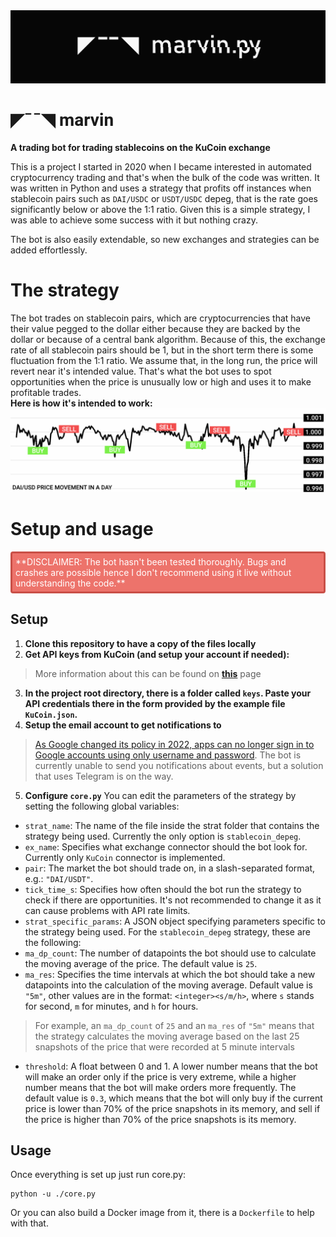 <img src="https://raw.githubusercontent.com/albiDmtr/marvin/main/logo_long.png"  width="800" height="auto">

<h1 style="font-family: Roboto;">◤¯¯◥ marvin</h1>

**A trading bot for trading stablecoins on the KuCoin exchange**

This is a project I started in 2020 when I became interested in automated cryptocurrency trading and that's when the bulk of the code was written. It was written in Python and uses a strategy that profits off instances when stablecoin pairs such as `DAI/USDC` or `USDT/USDC` depeg, that is the rate goes significantly below or above the 1:1 ratio. Given this is a simple strategy, I was able to achieve some success with it but nothing crazy.

The bot is also easily extendable, so new exchanges and strategies can be added effortlessly.

# The strategy
The bot trades on stablecoin pairs, which are cryptocurrencies that have their value pegged to the dollar either because they are backed by the dollar or because of a central bank algorithm. Because of this, the exchange rate of all stablecoin pairs should be 1, but in the short term there is some fluctuation from the 1:1 ratio. We assume that, in the long run, the price will revert near it's intended value. That's what the bot uses to spot opportunities when the price is unusually low or high and uses it to make profitable trades.<br>**Here is how it's intended to work:**
<img src="https://raw.githubusercontent.com/albiDmtr/marvin/main/example.png"  width="800" height="auto">



# Setup and usage

<div style="background-color:#ed736b; color:white; padding:5px; border-radius:4px; border:solid 3px #c94f47;">**DISCLAIMER: The bot hasn't been tested thoroughly. Bugs and crashes are possible hence I don't recommend using it live without understanding the code.**</div>

## Setup
1. **Clone this repository to have a copy of the files locally**
2. **Get API keys from KuCoin (and setup your account if needed):**
> More information about this can be found on **[this](https://www.kucoin.com/support/360015102174 "this")** page
3. **In the project root directory, there is a folder called `keys`. Paste your API credentials there in the form provided by the example file` KuCoin.json`.**
4. **Setup the email account to get notifications to**
> [As Google changed its policy in 2022, apps can no longer sign in to Google accounts using only username and password](https://support.google.com/accounts/answer/6010255?hl=en "As Google changed its policy in 2022, apps can no longer sign in to Google accounts using only username and password"). The bot is currently unable to send you notifications about events, but a solution that uses Telegram is on the way.
5. **Configure ``core.py``**
You can edit the parameters of the strategy by setting the following global variables:
- `strat_name`: The name of the file inside the strat folder that contains the strategy being used. Currently the only option is `stablecoin_depeg`.
- `ex_name`: Specifies what exchange connector should the bot look for. Currently only `KuCoin` connector is implemented.
- `pair`: The market the bot should trade on, in a slash-separated format, e.g.: `"DAI/USDT"`.
- `tick_time_s`: Specifies how often should the bot run the strategy to check if there are opportunities. It's not recommended to change it as it can cause problems with API rate limits.
- `strat_specific_params`: A JSON object specifying parameters specific to the strategy being used. For the `stablecoin_depeg` strategy, these are the following:
- `ma_dp_count`: The number of datapoints the bot should use to calculate the moving average of the price. The default value is `25`.
- `ma_res`: Specifies the time intervals at which the bot should take a new datapoints into the calculation of the moving average. Default value is `"5m"`, other values are in the format: `<integer><s/m/h>`, where `s` stands for second, `m` for minutes, and `h` for hours.

> For example, an `ma_dp_count` of `25` and an `ma_res` of `"5m"` means that the strategy calculates the moving average based on the last 25 snapshots of the price that were recorded at 5 minute intervals

- `threshold`: A float between 0 and 1. A lower number means that the bot will make an order only if the price is very extreme, while a higher number means that the bot will make orders more frequently. The default value is `0.3`, which means that the bot will only buy if the current price is lower than 70% of the price snapshots in its memory, and sell if the price is higher than 70% of the price snapshots is its memory.

## Usage
Once everything is set up just run core.py:
```
python -u ./core.py
```
Or you can also build a Docker image from it, there is a `Dockerfile` to help with that.